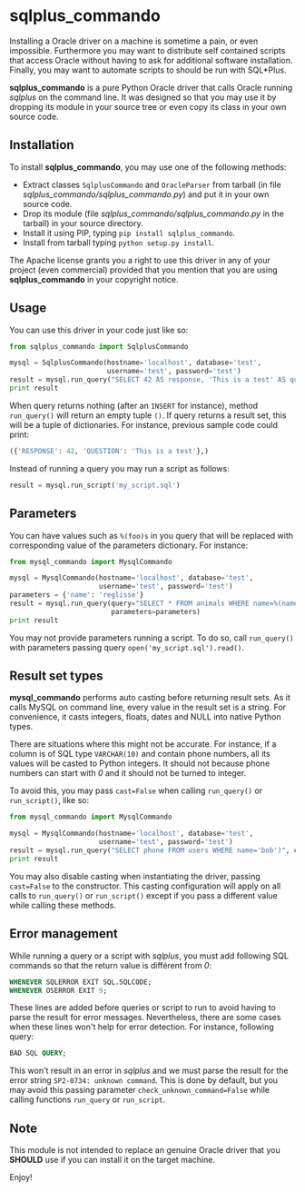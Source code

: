 sqlplus_commando
================

Installing a Oracle driver on a machine is sometime a pain, or even impossible.
Furthermore you may want to distribute self contained scripts that access Oracle
without having to ask for additional software installation. Finally, you may
want to automate scripts to should be run with SQL*Plus.

**sqlplus_commando** is a pure Python Oracle driver that calls Oracle running
*sqlplus* on the command line. It was designed so that you may use it by
dropping its module in your source tree or even copy its class in your own
source code.

Installation
------------

To install **sqlplus_commando**, you may use one of the following methods:

- Extract classes `SqlplusCommando` and `OracleParser` from tarball (in file
  *sqlplus_commando/sqlplus_commando.py*) and put it in your own source code.
- Drop its module (file *sqlplus_commando/sqlplus_commando.py* in the tarball)
  in your source directory.
- Install it using PIP, typing `pip install sqlplus_commando`.
- Install from tarball typing `python setup.py install`.

The Apache license grants you a right to use this driver in any of your project
(even commercial) provided that you mention that you are using
**sqlplus_commando** in your copyright notice.

Usage
-----

You can use this driver in your code just like so:

```python
from sqlplus_commando import SqlplusCommando

mysql = SqlplusCommando(hostname='localhost', database='test',
                        username='test', password='test')
result = mysql.run_query("SELECT 42 AS response, 'This is a test' AS question FROM DUAL;")
print result
```

When query returns nothing (after an `INSERT` for instance), method
`run_query()` will return an empty tuple `()`. If query returns a result set,
this will be a tuple of dictionaries. For instance, previous sample code could
print:

```python
({'RESPONSE': 42, 'QUESTION': 'This is a test'},)
```

Instead of running a query you may run a script as follows:

```python
result = mysql.run_script('my_script.sql')
```

Parameters
----------

You can have values such as `%(foo)s` in you query that will be replaced
with corresponding value of the parameters dictionary. For instance:

```python
from mysql_commando import MysqlCommando

mysql = MysqlCommando(hostname='localhost', database='test',
                      username='test', password='test')
parameters = {'name': 'reglisse'}
result = mysql.run_query(query="SELECT * FROM animals WHERE name=%(name)s",
                         parameters=parameters)
print result
```

You may not provide parameters running a script. To do so, call `run_query()`
with parameters passing query `open('my_script.sql').read()`.

Result set types
----------------

**mysql_commando** performs auto casting before returning result sets. As it
calls MySQL on command line, every value in the result set is a string. For
convenience, it casts integers, floats, dates and NULL into native Python types.

There are situations where this might not be accurate. For instance, if a column
is of SQL type `VARCHAR(10)` and contain phone numbers, all its values will be
casted to Python integers. It should not because phone numbers can start with
*0* and it should not be turned to integer.

To avoid this, you may pass `cast=False` when calling `run_query()` or
`run_script()`, like so:

```python
from mysql_commando import MysqlCommando

mysql = MysqlCommando(hostname='localhost', database='test',
                      username='test', password='test')
result = mysql.run_query("SELECT phone FROM users WHERE name='bob')", cast=False)
print result
```

You may also disable casting when instantiating the driver, passing
`cast=False` to the constructor. This casting configuration will apply on all
calls to `run_query()` or `run_script()` except if you pass a different
value while calling these methods.

Error management
----------------

While running a query or a script with *sqlplus*, you must add following SQL
commands so that the return value is différent from *0*:

```sql
WHENEVER SQLERROR EXIT SQL.SQLCODE;
WHENEVER OSERROR EXIT 9;
```

These lines are added before queries or script to run to avoid having to parse
the result for error messages. Nevertheless, there are some cases when these
lines won't help for error detection. For instance, following query:

```sql
BAD SQL QUERY;
```

This won't result in an error in *sqlplus* and we must parse the result for the
error string `SP2-0734: unknown command`. This is done by default, but you may
avoid this passing parameter `check_unknown_command=False` while calling
functions `run_query` or `run_script`.

Note
----

This module is not intended to replace an genuine Oracle driver that you
**SHOULD** use if you can install it on the target machine.

Enjoy!
